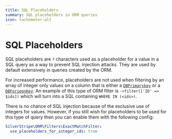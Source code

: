 ```yaml
---
title: SQL Placeholders
summary: SQL placeholders in ORM queries
icon: tachometer-alt
---
```


# SQL Placeholders

SQL placeholders are `?` characters used as a placeholder for a value in a SQL query as a way to prevent SQL injection attacks. They are used by default extensively in queries created by the ORM.

For increased performance, placeholders are not used when filtering by an array of integer only values on a column that is either a [`DBPrimarykey`](api:SilverStripe\ORM\FieldType\DBPrimaryKey) or a [`DBForiegnKey`](api:SilverStripe\ORM\FieldType\DBForiegnKey). An example of this type of ORM filter is `->filter(['ID' => $ids])` which will turn into a SQL containing `WHERE IN (<ids>)`. 

There is no chance of SQL injection because of the exclusive use of integers for values. However, if you still wish for placeholders to be used for this type of query then you can enable them with the following config:

```yml
SilverStripe\ORM\Filters\ExactMatchFilter:
  use_placeholders_for_integer_ids: true
```
